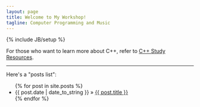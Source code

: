 ```yaml
---
layout: page
title: Welcome to My Workshop!
tagline: Computer Programming and Music
---
```

{% include JB/setup %}

For those who want to learn more about C++, refer to [C++ Study Resources](/pages/cpp-study-resource.html).

---
Here's a "posts list":

<ul class="posts">
  {% for post in site.posts %}
    <li><span>{{ post.date | date_to_string }}</span> &raquo; <a href="{{ BASE_PATH }}{{ post.url }}">{{ post.title }}</a></li>
  {% endfor %}
</ul>
